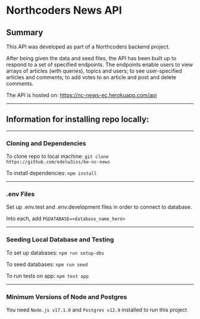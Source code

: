 # Northcoders News API

## Summary

This API was developed as part of a Northcoders backend project.

After being given the data and seed files, the API has been built up to respond to a set of specified endpoints.  The endpoints enable users to view arrays of articles (with queries), topics and users; to see user-specified articles and comments; to add votes to an article and post and delete comments.

The API is hosted on: https://nc-news-ec.herokuapp.com/api

---

## Information for installing repo locally:

---

### Cloning and Dependencies

To clone repo to local machine:  `git clone https://github.com/edelw3iss/be-nc-news`

To install dependencies:  `npm install`

---

### .env Files

Set up .env.test and .env.development files in order to connect to database.

Into each, add  `PGDATABASE=<database_name_here>`

---

### Seeding Local Database and Testing

To set up databases:  `npm run setup-dbs`

To seed databases:  `npm run seed`

To run tests on app:  `npm test app`

---

### Minimum Versions of Node and Postgres

You need `Node.js v17.1.0` and `Postgres v12.9` installed to run this project